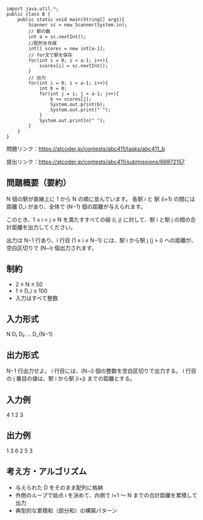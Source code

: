 ```
import java.util.*;
public class B {
    public static void main(String[] args){
        Scanner sc = new Scanner(System.in);
        // 駅の数
        int a = sc.nextInt();
        //配列を作成
        int[] scores = new int[a-1];
        // for文で駅を保存
        for(int i = 0; i < a-1; i++){
            scores[i] = sc.nextInt();
        }
        // 出力
        for(int i = 0; i < a-1; i++){
            int b = 0;
            for(int j = i; j < a-1; j++){
                b += scores[j];
                System.out.print(b);
                System.out.print(" ");
            }
            System.out.println(" ");
        }
    }
}
```
問題リンク：https://atcoder.jp/contests/abc411/tasks/abc411_b

提出リンク：https://atcoder.jp/contests/abc411/submissions/66972157

## 問題概要（要約）

N 個の駅が直線上に 1 から N の順に並んでいます。
各駅 i と 駅 (i+1) の間には距離 D\_i があり、全体で (N−1) 個の距離が与えられます。

このとき、1 ≤ i < j ≤ N を満たすすべての組 (i, j) に対して、駅 i と駅 j の間の合計距離を出力してください。

出力は N−1 行あり、i 行目 (1 ≤ i ≤ N−1) には、駅 i から駅 j (j > i) への距離が、空白区切りで (N−i) 個出力されます。

## 制約

* 2 ≤ N ≤ 50
* 1 ≤ D\_i ≤ 100
* 入力はすべて整数

## 入力形式

N
D₁ D₂ ... D\_{N−1}

## 出力形式

N−1 行出力せよ。
i 行目には、(N−i) 個の整数を空白区切りで出力する。
i 行目の j 番目の値は、駅 i から駅 (i+j) までの距離とする。

## 入力例

4
1 2 3

## 出力例

1 3 6
2 5
3

## 考え方・アルゴリズム

* 与えられた D をそのまま配列に格納
* 外側のループで始点 i を決めて、内側で i+1 〜 N までの合計距離を累積して出力
* 典型的な累積和（部分和）の構築パターン


